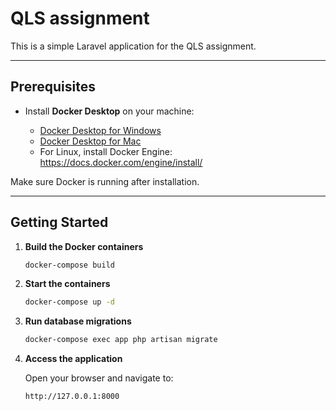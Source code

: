 # QLS assignment

This is a simple Laravel application for the QLS assignment.

---

## Prerequisites

- Install **Docker Desktop** on your machine:

    - [Docker Desktop for Windows](https://docs.docker.com/desktop/install/windows-install/)
    - [Docker Desktop for Mac](https://docs.docker.com/desktop/install/mac-install/)
    - For Linux, install Docker Engine: https://docs.docker.com/engine/install/

Make sure Docker is running after installation.

---

## Getting Started

1. **Build the Docker containers**

   ```bash
   docker-compose build
   ```

2. **Start the containers**

   ```bash
   docker-compose up -d
   ```

3. **Run database migrations**

   ```bash
   docker-compose exec app php artisan migrate
   ```

4. **Access the application**

   Open your browser and navigate to:

   ```
   http://127.0.0.1:8000
   ```


